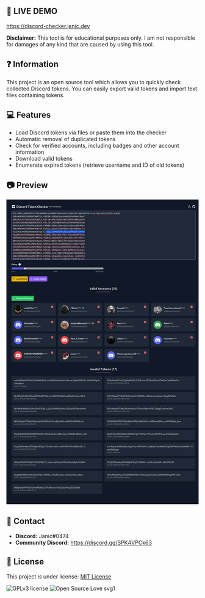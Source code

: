 ## 🔴 LIVE DEMO
https://discord-checker.janic.dev

**Disclaimer:** This tool is for educational purposes only. I am not responsible for damages of any kind that are caused by using this tool.

## ❓ Information
This project is an open source tool which allows you to quickly check collected Discord tokens. You can easily export valid tokens and import text files containing tokens. 

## 💻 Features
- Load Discord tokens via files or paste them into the checker
- Automatic removal of duplicated tokens
- Check for verified accounts, including badges and other account information
- Download valid tokens
- Enumerate expired tokens (retrieve username and ID of old tokens)

## 📷 Preview 
![Demo Image](demo/demo.png)

## 📝 Contact
- **Discord:** Janic#0474
- **Community Discord:** https://discord.gg/SPK4VPCk63

## 📜 License
This project is under license: [MIT License](https://choosealicense.com/licenses/mit/)

![GPLv3 license](https://img.shields.io/badge/License-MIT-blue.svg)
![Open Source Love svg1](https://badges.frapsoft.com/os/v1/open-source.svg)
